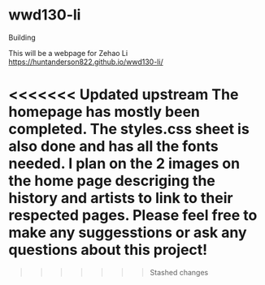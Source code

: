 # wwd130-li
Building

This will be a webpage for Zehao Li
https://huntanderson822.github.io/wwd130-li/

<<<<<<< Updated upstream
The homepage has mostly been completed. The styles.css sheet is also done and has all the fonts needed.
I plan on the 2 images on the home page descriging the history and artists to link to their respected pages.
Please feel free to make any suggesstions or ask any questions about this project!
=======

>>>>>>> Stashed changes
